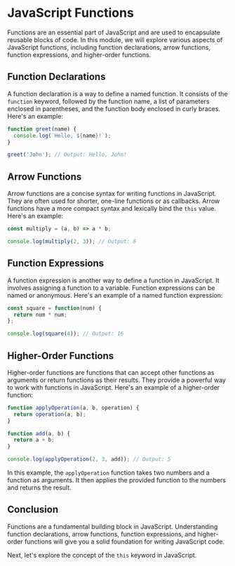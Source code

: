 # JavaScript Functions

Functions are an essential part of JavaScript and are used to encapsulate reusable blocks of code. In this module, we will explore various aspects of JavaScript functions, including function declarations, arrow functions, function expressions, and higher-order functions.

## Function Declarations

A function declaration is a way to define a named function. It consists of the `function` keyword, followed by the function name, a list of parameters enclosed in parentheses, and the function body enclosed in curly braces. Here's an example:

```javascript
function greet(name) {
  console.log(`Hello, ${name}!`);
}

greet('John'); // Output: Hello, John!
```

## Arrow Functions

Arrow functions are a concise syntax for writing functions in JavaScript. They are often used for shorter, one-line functions or as callbacks. Arrow functions have a more compact syntax and lexically bind the `this` value. Here's an example:

```javascript
const multiply = (a, b) => a * b;

console.log(multiply(2, 3)); // Output: 6
```

## Function Expressions

A function expression is another way to define a function in JavaScript. It involves assigning a function to a variable. Function expressions can be named or anonymous. Here's an example of a named function expression:

```javascript
const square = function(num) {
  return num * num;
};

console.log(square(4)); // Output: 16
```

## Higher-Order Functions

Higher-order functions are functions that can accept other functions as arguments or return functions as their results. They provide a powerful way to work with functions in JavaScript. Here's an example of a higher-order function:

```javascript
function applyOperation(a, b, operation) {
  return operation(a, b);
}

function add(a, b) {
  return a + b;
}

console.log(applyOperation(2, 3, add)); // Output: 5
```

In this example, the `applyOperation` function takes two numbers and a function as arguments. It then applies the provided function to the numbers and returns the result.

## Conclusion

Functions are a fundamental building block in JavaScript. Understanding function declarations, arrow functions, function expressions, and higher-order functions will give you a solid foundation for writing JavaScript code.

Next, let's explore the concept of the `this` keyword in JavaScript.